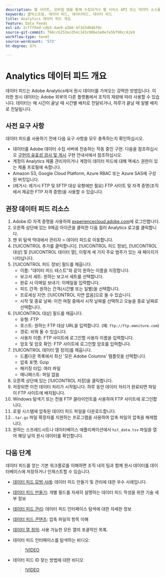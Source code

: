 ```yaml
---
description: 웹 사이트, 모바일 앱을 통해 수집되거나 웹 서비스 API 또는 데이터 소스를 이용하여 업로드되는 데이터는 Adobe의 Data Warehouse에서 처리되고 저장됩니다. 이 원시 클릭스트림 데이터는 Adobe Analytics에서 사용되는 데이터 세트를 이룹니다.
keywords: 클릭스트림, 데이터 피드, 데이터피드, 데이터 피드
title: Analytics 데이터 피드 개요
feature: Data Feeds
exl-id: 2cfff9ad-cdb5-4ae9-a266-4f3d3d046f0c
source-git-commit: f66cc6252ecd54c143c08be1e0e7e5bf90cc42e9
workflow-type: tm+mt
source-wordcount: '573'
ht-degree: 87%

---
```


# Analytics 데이터 피드 개요

데이터 피드는 Adobe Analytics에서 원시 데이터를 가져오는 강력한 방법입니다. 이러한 원시 데이터는 Adobe 외부의 다른 플랫폼에서 조직의 재량에 따라 사용할 수 있습니다. 데이터는 매 시간이 끝날 때 시간별 배치로 전달되거나, 하루가 끝날 때 일별 배치로 전달됩니다.

## 사전 요구 사항

데이터 피드를 사용하기 전에 다음 요구 사항을 모두 충족하는지 확인하십시오.

* 데이터를 Adobe 데이터 수집 서버에 전송하는 작동 중인 구현. 다음을 참조하십시오 [구현의 유효성 검사 및 게시](/help/implement/launch/validate-publish-prod.md) 구현 안내서에서 참조하십시오.
* 계정이 Analytics 제품 관리자이거나 계정이 데이터 피드에 대해 액세스 권한이 있는 제품 프로필에 속합니다.
* Amazon S3, Google Cloud Platform, Azure RBAC 또는 Azure SAS에 구성된 버킷입니다.
* (레거시: 레거시 FTP 및 SFTP 대상 유형에만 필요) FTP 사이트 및 자격 증명(조직에서 제공한 FTP 자격 증명)을 사용할 수 있습니다.

## 권장 데이터 피드 리소스

1. Adobe ID 자격 증명을 사용하여 [experiencecloud.adobe.com](https://experiencecloud.adobe.com)에 로그인합니다.
2. 오른쪽 상단에 있는 9제곱 아이콘을 클릭한 다음 컬러 Analytics 로고를 클릭합니다.
3. 맨 위 탐색 막대에서 관리자 > 데이터 피드로 이동합니다.
4. [!UICONTROL 추가를 클릭합니다]. [!UICONTROL 피드 정보], [!UICONTROL 대상] 및 [!UICONTROL 데이터 열], 이렇게 세 가지 주요 범주가 있는 새 페이지가 나타납니다.
5. [!UICONTROL 피드 정보] 필드를 채웁니다.
   * 이름: &quot;데이터 피드 테스트&quot;와 같이 원하는 이름을 지정합니다.
   * 보고서 세트: 원하는 보고서 세트를 선택합니다.
   * 완료 시 이메일 보내기: 이메일을 입력합니다.
   * 피드 간격: 원하는 간격(시간별 또는 일별)을 선택합니다.
   * 프로세싱 지연: [!UICONTROL 지연 없음]으로 둘 수 있습니다.
   * 시작 및 종료 날짜: 이전 며칠 중에서 시작 날짜를 선택하고 오늘을 종료 날짜로 선택합니다.
6. [!UICONTROL 대상] 필드를 채웁니다.
   * 유형: FTP
   * 호스트: 원하는 FTP 대상 URL을 입력합니다. (예: `ftp://ftp.omniture.com`)
   * 경로: 비워 둘 수 있습니다.
   * 사용자 이름: FTP 사이트에 로그인할 사용자 이름을 입력합니다.
   * 암호 및 암호 확인: FTP 사이트에 로그인할 암호를 입력합니다.
7. [!UICONTROL 데이터 열 정의]를 채웁니다.
   * 드롭다운 목록에서 최신 &#39;모든 Adobe Columns&#39; 템플릿을 선택합니다.
   * 압축 포맷: Gzip
   * 패키징 타입: 여러 파일
   * 매니페스트: 파일 없음
8. 오른쪽 상단에 있는 [!UICONTROL 저장]을 클릭합니다.
9. 저장되면 이전 데이터 처리가 시작됩니다. 하루 동안 데이터 처리가 완료되면 파일이 FTP 사이트에 배치됩니다.
10. Windows 탐색기 또는 전용 FTP 클라이언트를 사용하여 FTP 사이트에 로그인합니다.
11. 로컬 시스템에 압축된 데이터 피드 파일을 다운로드합니다.
12. `.tar.gz` 파일 확장자를 지원하는 프로그램을 사용하여 압축 파일의 압축을 해제합니다.
13. 원하는 스프레드시트나 데이터베이스 애플리케이션에서 `hit_data.tsv` 파일을 열어 해당 날의 원시 데이터를 확인합니다.

## 다음 단계

데이터 피드를 얻는 기본 워크플로를 이해하면 조직 내의 팀과 함께 원시 데이터를 데이터베이스에 저장하거나 인제스트할 수 있습니다.

* [데이터 피드 모범 사례](/help/export/analytics-data-feed/data-feeds-best-practices.md): 데이터 피드 만들기 및 관리에 대한 우수 사례입니다.
* [데이터 피드 만들기](create-feed.md): 개별 필드를 자세히 설명하는 데이터 피드 작성을 위한 기술 세부 정보
* [데이터 피드 관리](df-manage-feeds.md): 데이터 피드 인터페이스 탐색에 대한 자세한 정보
* [데이터 피드 콘텐츠](c-df-contents/datafeeds-contents.md): 압축 파일의 항목 이해 <!-- Is this still the output users can download from the destination? I aske Jun. -->
* [데이터 열 정의](c-df-contents/datafeeds-reference.md): 사용 가능한 모든 열의 포괄적인 목록.
* 데이터 피드 인터페이스를 탐색하는 비디오:

  >[!VIDEO](https://video.tv.adobe.com/v/25452/?quality=12)

* 데이터 피드 ID 찾는 방법에 대한 비디오

  >[!VIDEO](https://video.tv.adobe.com/v/335747/?quality=12)